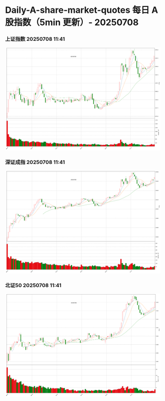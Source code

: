 
# Daily-A-share-market-quotes 每日 A 股指数（5min 更新）- 20250708

### 上证指数 20250708 11:41
![](./fig/2025/7/20250708-sh000001.png)

### 深证成指 20250708 11:41
![](./fig/2025/7/20250708-sz399001.png)

### 北证50 20250708 11:41
![](./fig/2025/7/20250708-bj899050.png)
